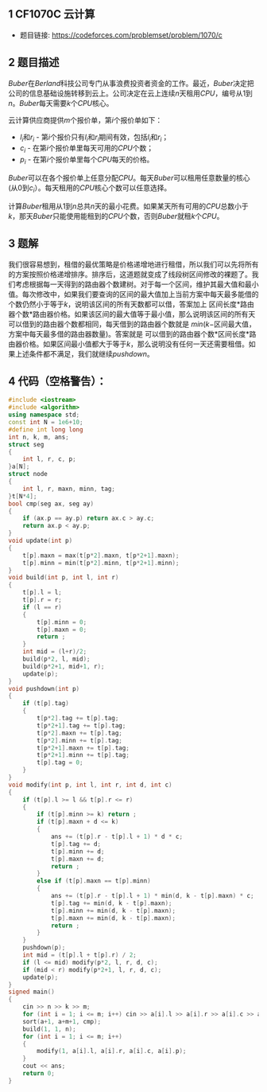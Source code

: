 ## 1 CF1070C 云计算
- 题目链接: https://codeforces.com/problemset/problem/1070/c

## 2 题目描述
$Buber$在$Berland$科技公司专门从事浪费投资者资金的工作。最近，$Buber$决定把公司的信息基础设施转移到云上。公司决定在云上连续$n$天租用$CPU$，编号从$1$到$n$。$Buber$每天需要$k$个$CPU$核心。

云计算供应商提供$m$个报价单，第$i$个报价单如下：
- $l_i$和$r_i$ - 第$i$个报价只有$l_i$和$r_i$期间有效，包括$l_i$和$r_i$；
- $c_i$ - 在第$i$个报价单里每天可用的$CPU$个数；
- $p_i$ - 在第$i$个报价单里每个$CPU$每天的价格。

$Buber$可以在各个报价单上任意分配$CPU$。每天$Buber$可以租用任意数量的核心(从$0$到$c_i$）。每天租用的$CPU$核心个数可以任意选择。

计算$Buber$租用从$1$到$n$总共$n$天的最小花费。如果某天所有可用的$CPU$总数小于$k$，那天$Buber$只能使用能租到的$CPU$个数，否则$Buber$就租$k$个$CPU$。

## 3 题解

我们很容易想到，租借的最优策略是价格递增地进行租借，所以我们可以先将所有的方案按照价格递增排序。排序后，这道题就变成了线段树区间修改的裸题了。我们考虑根据每一天得到的路由器个数建树。对于每一个区间，维护其最大值和最小值。每次修改中，如果我们要查询的区间的最大值加上当前方案中每天最多能借的个数仍然小于等于$k$，说明该区间的所有天数都可以借，答案加上 区间长度$*$路由器个数$*$路由器价格。如果该区间的最大值等于最小值，那么说明该区间的所有天可以借到的路由器个数都相同，每天借到的路由器个数就是 $min( k -$区间最大值，方案中每天最多借的路由器数量$)$。答案就是 可以借到的路由器个数$*$区间长度$*$路由器价格。如果区间最小值都大于等于$k$，那么说明没有任何一天还需要租借。如果上述条件都不满足，我们就继续$pushdown$。

## 4 代码（空格警告）：

```c++
#include <iostream>
#include <algorithm>
using namespace std;
const int N = 1e6+10;
#define int long long
int n, k, m, ans;
struct seg
{
    int l, r, c, p;
}a[N];
struct node
{
    int l, r, maxn, minn, tag;
}t[N*4];
bool cmp(seg ax, seg ay)
{
    if (ax.p == ay.p) return ax.c > ay.c;
    return ax.p < ay.p;
}
void update(int p)
{
    t[p].maxn = max(t[p*2].maxn, t[p*2+1].maxn);
    t[p].minn = min(t[p*2].minn, t[p*2+1].minn);
}
void build(int p, int l, int r)
{
    t[p].l = l;
    t[p].r = r;
    if (l == r)
    {
        t[p].minn = 0;
        t[p].maxn = 0;
        return ;
    }
    int mid = (l+r)/2;
    build(p*2, l, mid);
    build(p*2+1, mid+1, r);
    update(p);
}
void pushdown(int p)
{
    if (t[p].tag)
    {
        t[p*2].tag += t[p].tag;
        t[p*2+1].tag += t[p].tag;
        t[p*2].maxn += t[p].tag;
        t[p*2].minn += t[p].tag;
        t[p*2+1].maxn += t[p].tag;
        t[p*2+1].minn += t[p].tag;
        t[p].tag = 0;
    }
}
void modify(int p, int l, int r, int d, int c)
{
    if (t[p].l >= l && t[p].r <= r)
    {
        if (t[p].minn >= k) return ;
        if (t[p].maxn + d <= k)
        {
            ans += (t[p].r - t[p].l + 1) * d * c;
            t[p].tag += d;
            t[p].minn += d;
            t[p].maxn += d;
            return ;
        }
        else if (t[p].maxn == t[p].minn)
        {
            ans += (t[p].r - t[p].l + 1) * min(d, k - t[p].maxn) * c;
            t[p].tag += min(d, k - t[p].maxn);
            t[p].minn += min(d, k - t[p].maxn);
            t[p].maxn += min(d, k - t[p].maxn);
            return ;
        }    
    }
    pushdown(p);
    int mid = (t[p].l + t[p].r) / 2;
    if (l <= mid) modify(p*2, l, r, d, c);
    if (mid < r) modify(p*2+1, l, r, d, c);
    update(p);
}
signed main()
{
    cin >> n >> k >> m;
    for (int i = 1; i <= m; i++) cin >> a[i].l >> a[i].r >> a[i].c >> a[i].p;
    sort(a+1, a+m+1, cmp);
    build(1, 1, n);
    for (int i = 1; i <= m; i++)
    {
        modify(1, a[i].l, a[i].r, a[i].c, a[i].p);
    }
    cout << ans;
    return 0;
}
```

